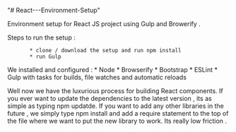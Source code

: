 "# React---Environment-Setup" 

Environment setup for React JS project using Gulp and Browerify .

Steps to run the setup : 

           * clone / download the setup and run npm install 
           * run Gulp 

We installed and configured :
           * Node 
           * Browserify
           * Bootstrap
           * ESLint
           * Gulp with tasks for builds, file watches and automatic reloads
           
Well now we have the luxurious process for building React components. If you ever want to update the dependencies to the latest version , its as simple as typing npm updatde. If you want to add any other libraries in the future , we simply type npm install and add a require statement to the top of the file where we want to put the new library to work. Its really low friction .
